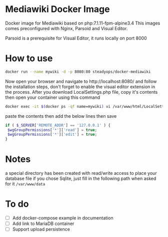 # Mediawiki Docker Image
Docker image for Mediawiki based on php:7.1.11-fpm-alpine3.4
This images comes preconfigured with Nginx, Parsoid and Visual Editor.

Parsoid is a prerequisite for Visual Editor, it runs locally on port 8000


# How to use
```bash
docker run --name mywiki -d -p 8080:80 steadyops/docker-mediawiki
```
Now open your browser and navigate to http://localhost:8080/ and follow the installation steps, don't forget to enable the visual editor extension in the process.
After you download LocalSettings.php file, copy it's contents then open your  container using this command

```bash
docker exec -it $(docker ps -qf name=mywiki) vi /var/www/html/LocalSettings.php
```
paste the contents then add the below lines then save

```php
if ( $_SERVER['REMOTE_ADDR'] == '127.0.0.1' ) {
 $wgGroupPermissions['*']['read'] = true;
 $wgGroupPermissions['*']['edit'] = true;
}
```

# Notes
a special directory has been created with read/write access to place your database file if you chose Sqlite, just fill in the following path when asked for it `/var/www/data`

# To do
- [ ] Add docker-compose example in documentation
- [ ] Add link to MariaDB container
- [ ] Support upload persistence
